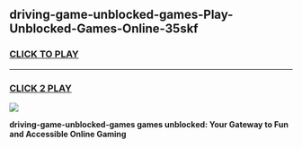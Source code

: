 
## driving-game-unblocked-games-Play-Unblocked-Games-Online-35skf
<h3>
<a href="https://premium76.site?title=driving-game-unblocked-games&ref=25A">CLICK TO PLAY</a></h3>
<hr>

<h3>
<a href="https://premium76.site?title=driving-game-unblocked-games&ref=25A">CLICK 2 PLAY</a>
  
</h3>

<a href="https://premium76.site?title=driving-game-unblocked-games&ref=25A"><img src="https://clearcache.store/games.png"></a>


**driving-game-unblocked-games games unblocked: Your Gateway to Fun and Accessible Online Gaming**
